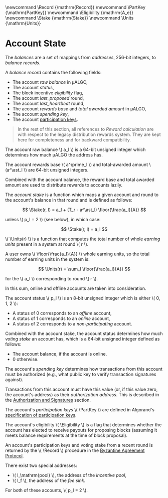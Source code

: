 \newcommand \Record {\mathrm{Record}}
\newcommand \PartKey {\mathrm{PartKey}}
\newcommand \Eligibility {\mathrm{A_e}}
\newcommand \Stake {\mathrm{Stake}}
\newcommand \Units {\mathrm{Units}}

# Account State

The _balances_ are a set of mappings from _addresses_, 256-bit integers, to _balance
records_. 

A _balance record_ contains the following fields:

- The account _raw balance_ in μALGO,
- The account _status_,
- The block incentive _eligibility_ flag,
- The account _last_proposed_ round,
- The account _last_heartbeat_ round,
- The account _rewards base_ and _total awarded amount_ in μALGO,
- The account _spending key_,
- The account [participation keys]().

> In the rest of this section, all references to _Reward calculation_ are with respect
> to the legacy distribution rewards system. They are kept here for completeness
> and for backward compatibility.

The account raw balance \\( a_I \\) is a 64-bit unsigned integer which determines
how much μALGO the address has.

The account rewards base \\( a^\prime_I \\) and total-awarded amount \\(a^\ast_I \\)
are 64-bit unsigned integers.

Combined with the account balance, the reward base and total awarded amount are
used to distribute rewards to accounts lazily.

The _account stake_ is a function which maps a given account and round to the account's
balance in that round and is defined as follows:

$$
\Stake(r, I) = a_I + (T_r - a^\ast_I) \floor{\frac{a_I}{A}}
$$

unless \\( p_I = 2 \\) (see below), in which case:

$$
\Stake(r, I) = a_I
$$

\\( \Units(r) \\) is a function that computes the total number of whole _earning
units_ present in a system at round \\( r \\). 

A user owns \\( \floor{\frac{a_I}{A}} \\) whole earning units, so the total number
of earning units in the system is:

$$
\Units(r) = \sum_I \floor{\frac{a_I}{A}}
$$

for the \\( a_I \\) corresponding to round \\( r \\).

In this sum, online and offline accounts are taken into consideration.

<!-- TODO define how \Units updates -->

The account status \\( p_I \\) is an 8-bit unsigned integer which is either \\( 0, 1, 2 \\):

- A status of 0 corresponds to an _offline_ account,
- A status of 1 corresponds to an _online_ account,
- A status of 2 corresponds to a _non-participating_ account.

Combined with the account stake, the account status determines how much _voting
stake_ an account has, which is a 64-bit unsigned integer defined as follows:

- The account balance, if the account is online.
- 0 otherwise.

The account's _spending key_ determines how transactions from this account must be
authorized (e.g., what public key to verify transaction signatures against).

Transactions from this account must have this value (or, if this value zero, the
account's address) as their _authorization address_. This is described in the
[Authorization and Signatures]() section.

The account's _participation keys_ \\( \PartKey \\) are defined in Algorand's [specification
of participation keys]().

The account's eligibility \\( \Eligibility \\) is a flag that determines whether
the account has elected to receive payouts for proposing blocks (assuming it meets
balance requirements at the time of block proposal).

An account's participation keys and voting stake from a recent round is returned
by the \\( \Record \\) procedure in the [Byzantine Agreement Protocol]().

There exist two special addresses:

- \\( I_\mathrm{pool} \\), the address of the _incentive pool_,
- \\( I_f \\), the address of the _fee sink_. 

For both of these accounts, \\( p_I = 2 \\).